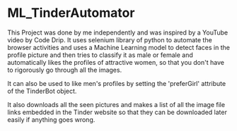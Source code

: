 # ML_TinderAutomator
This Project was done by me independently and was inspired by a YouTube video by Code Drip. It uses selenium library of python to automate the browser activities and uses a Machine Learning model to detect faces in the profile picture and then tries to classify it as male or female and automatically likes the profiles of attractive women, so that you don't have to rigorously go through all the images. 


It can also be used to like men's profiles by setting the 'preferGirl' attribute of the TinderBot object.


It also downloads all the seen pictures and makes a list of all the image file links embedded in the Tinder website so that they can be downloaded later easily if anything goes wrong.
